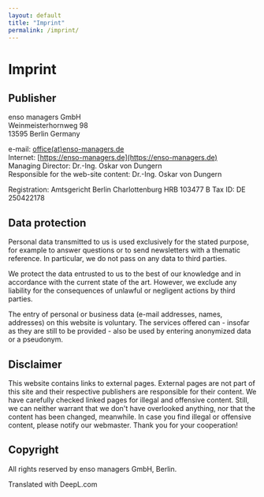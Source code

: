 ```yaml
---
layout: default
title: "Imprint"
permalink: /imprint/
---
```


# Imprint

## Publisher

enso managers GmbH<br/>
Weinmeisterhornweg 98<br/>
13595 Berlin Germany<br/>

e-mail: [office(at)enso-managers.de](mailto:office@enso-managers.de)<br/>
Internet: [https://enso-managers.de](https://enso-managers.de)<br/>
Managing Director: Dr.-Ing. Oskar von Dungern<br/>
Responsible for the web-site content: Dr.-Ing. Oskar von Dungern

Registration: Amtsgericht Berlin Charlottenburg HRB 103477 B
Tax ID: DE 250422178


## Data protection

Personal data transmitted to us is used exclusively for the stated purpose, for example to answer questions or to send newsletters with a thematic reference. In particular, we do not pass on any data to third parties.

We protect the data entrusted to us to the best of our knowledge and in accordance with the current state of the art. However, we exclude any liability for the consequences of unlawful or negligent actions by third parties.

The entry of personal or business data (e-mail addresses, names, addresses) on this website is voluntary. The services offered can - insofar as they are still to be provided - also be used by entering anonymized data or a pseudonym.


## Disclaimer

This website contains links to external pages. External pages are not part of this site and their respective publishers are responsible for their content. 
We have carefully checked linked pages for illegal and offensive content. 
Still, we can neither warrant that we don't have overlooked anything, nor that the content has been changed, meanwhile. 
In case you find illegal or offensive content, please notify our webmaster. Thank you for your cooperation!

## Copyright

All rights reserved by enso managers GmbH, Berlin.


Translated with DeepL.com
